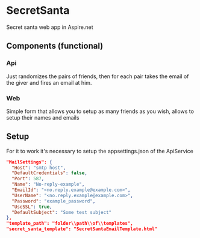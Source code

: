 # SecretSanta

Secret santa web app in Aspire.net

## Components (functional)

### Api

Just randomizes the pairs of friends, then for each pair takes the email of the giver and fires an email at him.

### Web

Simple form that allows you to setup as many friends as you wish, allows to setup their names and emails

## Setup

For it to work it's necessary to setup the appsettings.json of the ApiService

```json
"MailSettings": {
  "Host": "smtp host",
  "DefaultCredentials": false,
  "Port": 587,
  "Name": "No-reply-example",
  "EmailId": "<no.reply.example@example.com>",
  "UserName": "<no.reply.example@example.com>",
  "Password": "example_password",
  "UseSSL": true,
  "DefaultSubject": "Some test subject"
},
"template_path": "folder\\path\\of\\templates",
"secret_santa_template": "SecretSantaEmailTemplate.html"
```
